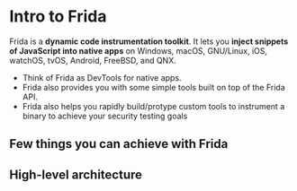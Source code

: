 # Intro to Frida

Frida is a **dynamic code instrumentation toolkit**. It lets you **inject snippets of JavaScript into native apps** on Windows, macOS, GNU/Linux, iOS, watchOS, tvOS, Android, FreeBSD, and QNX. 

- Think of Frida as DevTools for native apps.
- Frida also provides you with some simple tools built on top of the Frida API.
- Frida also helps you rapidly build/protype custom tools to instrument a binary to achieve your security testing goals

## Few things you can achieve with Frida

## High-level architecture

